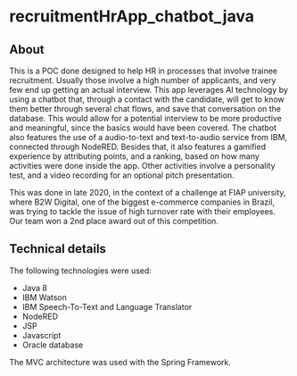 # recruitmentHrApp_chatbot_java

## About

This is a POC done designed to help HR in processes that involve trainee recruitment. Usually those involve a high number of applicants, and very few end up getting an actual interview. This app leverages AI technology by using a chatbot that, through a contact with the candidate, will get to know them better through several chat flows, and save that conversation on the database. This would allow for a potential interview to be more productive and meaningful, since the basics would have been covered. The chatbot also features the use of a audio-to-text and text-to-audio service from IBM, connected through NodeRED. Besides that, it also features a gamified experience by attributing points, and a ranking, based on how many activities were done inside the app. Other activities involve a personality test, and a video recording for an optional pitch presentation.

This was done in late 2020, in the context of a challenge at FIAP university, where B2W Digital, one of the biggest e-commerce companies in Brazil, was trying to tackle the issue of high turnover rate with their employees. Our team won a 2nd place award out of this competition.

## Technical details

The following technologies were used:

- Java 8
- IBM Watson
- IBM Speech-To-Text and Language Translator
- NodeRED
- JSP
- Javascript
- Oracle database

The MVC architecture was used with the Spring Framework.
